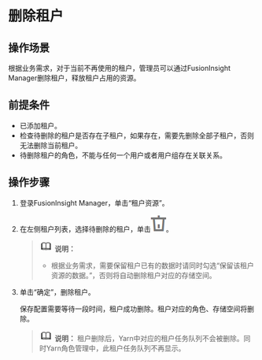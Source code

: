 # 删除租户<a name="admin_guide_000107"></a>

## 操作场景<a name="zh-cn_topic_0263899359_zh-cn_topic_0193196052_sb40d36a9d6984571ac9f09e9100cab50"></a>

根据业务需求，对于当前不再使用的租户，管理员可以通过FusionInsight Manager删除租户，释放租户占用的资源。

## 前提条件<a name="zh-cn_topic_0263899359_zh-cn_topic_0193196052_sa417b581224843249497646ceab9ed5e"></a>

-   已添加租户。
-   检查待删除的租户是否存在子租户，如果存在，需要先删除全部子租户，否则无法删除当前租户。
-   待删除租户的角色，不能与任何一个用户或者用户组存在关联关系。

## 操作步骤<a name="zh-cn_topic_0263899359_zh-cn_topic_0193196052_section749921003711"></a>

1.  登录FusionInsight Manager，单击“租户资源”。
2.  在左侧租户列表，选择待删除的租户，单击![](figures/zh-cn_image_0263899393.png)。

    >![](public_sys-resources/icon-note.gif) **说明：** 
    >-   根据业务需求，需要保留租户已有的数据时请同时勾选“保留该租户资源的数据。”，否则将自动删除租户对应的存储空间。

3.  单击“确定”，删除租户。

    保存配置需要等待一段时间，租户成功删除。租户对应的角色、存储空间将删除。

    >![](public_sys-resources/icon-note.gif) **说明：** 
    >租户删除后，Yarn中对应的租户任务队列不会被删除。同时Yarn角色管理中，此租户任务队列不再显示。


